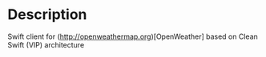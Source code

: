 # Description

Swift client for (http://openweathermap.org)[OpenWeather] based on Clean Swift (VIP) architecture
